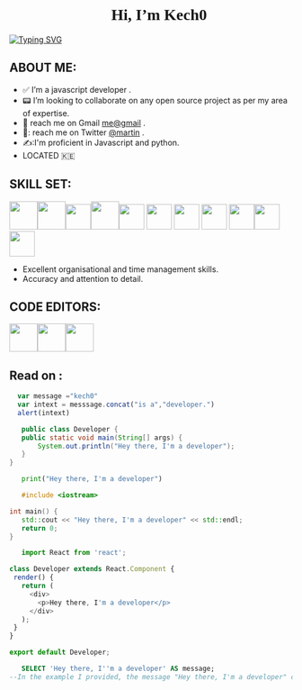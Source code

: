 <h1 align="center" style="font-family:Quicksand;">👋 Hi, I’m Kech0</h1>

[![Typing SVG](https://readme-typing-svg.herokuapp.com?font=Gugi&size=24&pause=1000&color=D4D4D4&width=435&lines=Hello+%2C+I'm+a+full-stack+developer;I+write+javascript+%2C+python+and+java;I'm+passionate+about+software;I+build+apps+)](https://git.io/typing-svg)


## ABOUT ME:
- ✅ I’m a javascript developer .
- :pager: I’m looking to collaborate on any open source project as per my area of expertise.
- :email: reach me on Gmail [me@gmail](kechomartin97@gmail.com) .
- 📩: reach me on Twitter [@martin](https://twitter.com/Kechomartin) .
- ✍️:I'm proficient in Javascript and python. 
- LOCATED 🇰🇪
## SKILL SET:
<img src="https://img.icons8.com/color/512/bootstrap.png" style="width: 50px; height:50px;"><img src="https://img.icons8.com/color/512/javascript.png" style="width: 50px; heigth: 50px;"><img src="https://img.icons8.com/color/512/react-native.png" style="width: 45px; height: 45px;"><img src="https://img.icons8.com/fluency/512/python.png" style="width: 50px; heigth: 50px;"><img src="https://img.icons8.com/color/512/c-plus-plus-logo.png" style="width:45px; heigth:45px;">
<img src="https://img.icons8.com/color/256/php.png" style="width:45px; heigth:45px;">
<img src="https://img.icons8.com/color/256/npm.png" style="width:45px; heigth:45px;">
<img src="https://img.icons8.com/color/256/api.png" style="width:45px; heigth:45px;">
<img src="https://img.icons8.com/external-bearicons-gradient-bearicons/256/external-SQL-file-extension-bearicons-gradient-bearicons.png" style="width:45px; height:45px;"><img src="https://img.icons8.com/?size=512&id=FRRACRKRsw2s&format=png" style="width:45px; height:45px;"><img src="https://img.icons8.com/?size=512&id=XiUbqgjmy6MG&format=png" style="width:45px; height:45px;">
- Excellent organisational and time management skills.
- Accuracy and attention to detail.
## CODE EDITORS:
<img src="https://img.icons8.com/color/512/visual-studio-code-2019.png" style="width: 50px; heigth: 50px;"><img src="https://img.icons8.com/fluency/512/atom-editor.png" style="width: 50px; heigth: 50px;"><img src="https://upload.wikimedia.org/wikipedia/commons/thumb/1/1d/PyCharm_Icon.svg/512px-PyCharm_Icon.svg.png?20200803065702" style="width:50px; height:50px;">

## Read on :

 ```javascript
   var message ="kech0"
   var intext = messsage.concat("is a","developer.")
   alert(intext)
 ```
 
 ```java
    public class Developer {
    public static void main(String[] args) {
        System.out.println("Hey there, I'm a developer");
    }
}

 ```
 ```python
    print("Hey there, I'm a developer")

 ```
 ```c++
    #include <iostream>

int main() {
    std::cout << "Hey there, I'm a developer" << std::endl;
    return 0;
}

 ```
 ```javascript
    import React from 'react';

class Developer extends React.Component {
  render() {
    return (
      <div>
        <p>Hey there, I'm a developer</p>
      </div>
    );
  }
}

export default Developer;

 ```
 ```sql
    SELECT 'Hey there, I''m a developer' AS message;
--In the example I provided, the message "Hey there, I'm a developer" contains the contraction "I'm," where the apostrophe is part of the string and not the delimiter. To ensure that SQL interprets it correctly, we escape the single quote by using two consecutive single quotes (''). This way, SQL treats the second single quote as a literal character within the string.
 ```



